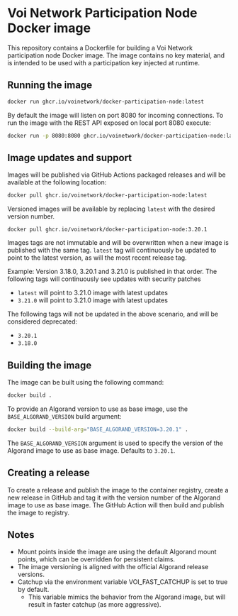 # Voi Network Participation Node Docker image

This repository contains a Dockerfile for building a Voi Network participation node Docker image.
The image contains no key material, and is intended to be used with a participation key injected at runtime.

## Running the image

```bash
docker run ghcr.io/voinetwork/docker-participation-node:latest
```

By default the image will listen on port 8080 for incoming connections. To run the image with the REST API exposed on
local port 8080 execute:
```bash
docker run -p 8080:8080 ghcr.io/voinetwork/docker-participation-node:latest
```

## Image updates and support
Images will be published via GitHub Actions packaged releases and will be available at the following location:

```bash
docker pull ghcr.io/voinetwork/docker-participation-node:latest
```

Versioned images will be available by replacing `latest` with the desired version number.
```bash:
docker pull ghcr.io/voinetwork/docker-participation-node:3.20.1
```

Images tags are not immutable and will be overwritten when a new image is published with the same tag.
`latest` tag will continuously be updated to point to the latest version, as will the most recent release tag.

Example:
Version 3.18.0, 3.20.1 and 3.21.0 is published in that order. The following tags will continuously see updates with security patches
- `latest` will point to 3.21.0 image with latest updates
- `3.21.0` will point to 3.21.0 image with latest updates

The following tags will not be updated in the above scenario, and will be considered deprecated:
- `3.20.1`
- `3.18.0`

## Building the image

The image can be built using the following command:

```bash
docker build .
```

To provide an Algorand version to use as base image, use the `BASE_ALGORAND_VERSION` build argument:
```bash
docker build --build-arg="BASE_ALGORAND_VERSION=3.20.1" .
```

The `BASE_ALGORAND_VERSION` argument is used to specify the version of the Algorand image to use as base image.
Defaults to `3.20.1`.

## Creating a release
To create a release and publish the image to the container registry, create a new release in GitHub and tag it with the
version number of the Algorand image to use as base image. The GitHub Action will then build and publish the image to
registry.

## Notes

* Mount points inside the image are using the default Algorand mount points, which can be overridden for persistent claims.
* The image versioning is aligned with the official Algorand release versions.
* Catchup via the environment variable VOI_FAST_CATCHUP is set to true by default.
  * This variable mimics the behavior from the Algorand image, but will result in faster catchup (as more aggressive). 